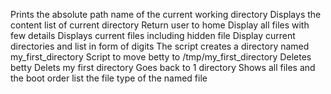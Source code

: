 Prints the absolute path name of the current working directory
Displays the content list of current directory
Return user to home
Display all files with few details
Displays current files including hidden file
Display current directories and list in form of digits
The script creates a directory named my_first_directory
Script to move betty to /tmp/my_first_directory
Deletes betty
Delets my first directory 
Goes back to 1 directory
Shows all files and the boot order
list the file type of the named file
